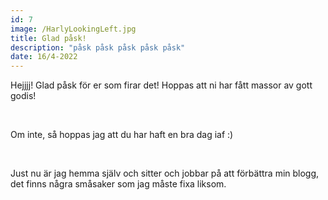 ```yaml
---
id: 7
image: /HarlyLookingLeft.jpg
title: Glad påsk!
description: "påsk påsk påsk påsk påsk"
date: 16/4-2022
---
```


Hejjjj! Glad påsk för er som firar det! Hoppas att ni har fått massor av gott godis!

<br>

Om inte, så hoppas jag att du har haft en bra dag iaf :)

<br>

Just nu är jag hemma själv och sitter och jobbar på att förbättra min blogg, det finns några småsaker som jag måste fixa liksom.